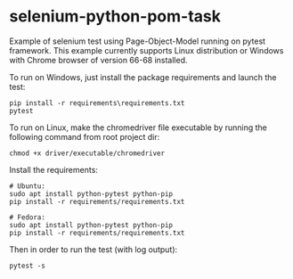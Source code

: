 # selenium-python-pom-task

Example of selenium test using Page-Object-Model running on pytest framework.
This example currently supports Linux distribution or Windows with Chrome browser of version 66-68 installed.

To run on Windows, just install the package requirements and launch the test:
```
pip install -r requirements\requirements.txt
pytest
``` 

To run on Linux, make the chromedriver file executable by running the following command from root project dir:
```
chmod +x driver/executable/chromedriver
```

Install the requirements:
```
# Ubuntu:
sudo apt install python-pytest python-pip
pip install -r requirements/requirements.txt

# Fedora:
sudo apt install python-pytest python-pip
pip install -r requirements/requirements.txt
```

Then in order to run the test (with log output):
```
pytest -s
```
